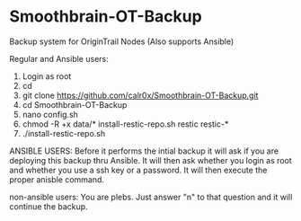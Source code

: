 # Smoothbrain-OT-Backup
Backup system for OriginTrail Nodes (Also supports Ansible)

Regular and Ansible users:

1. Login as root
2. cd
3. git clone https://github.com/calr0x/Smoothbrain-OT-Backup.git
4. cd Smoothbrain-OT-Backup
5. nano config.sh
6. chmod -R +x data/* install-restic-repo.sh restic restic-*
7. ./install-restic-repo.sh

ANSIBLE USERS:
Before it performs the intial backup it will ask if you are deploying this backup thru Ansible. It will then ask whether you login as root and whether you use a ssh key or a password. It will then execute the proper anisble command.

non-ansible users:
You are plebs. Just answer "n" to that question and it will continue the backup.

